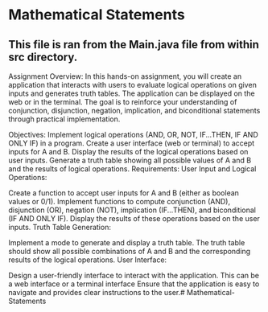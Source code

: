 # Mathematical Statements

## This file is ran from the Main.java file from within src directory. 

Assignment Overview:
In this hands-on assignment, you will create an application that interacts with users to evaluate logical operations on given inputs and generates truth tables. The application can be displayed on the web or in the terminal. The goal is to reinforce your understanding of conjunction, disjunction, negation, implication, and biconditional statements through practical implementation.

Objectives:
Implement logical operations (AND, OR, NOT, IF...THEN, IF AND ONLY IF) in a program.
Create a user interface (web or terminal) to accept inputs for A and B.
Display the results of the logical operations based on user inputs.
Generate a truth table showing all possible values of A and B and the results of logical operations.
Requirements:
User Input and Logical Operations:

Create a function to accept user inputs for A and B (either as boolean values or 0/1).
Implement functions to compute conjunction (AND), disjunction (OR), negation (NOT), implication (IF...THEN), and biconditional (IF AND ONLY IF).
Display the results of these operations based on the user inputs.
Truth Table Generation:

Implement a mode to generate and display a truth table.
The truth table should show all possible combinations of A and B and the corresponding results of the logical operations.
User Interface:

Design a user-friendly interface to interact with the application. This can be a web interface or a terminal interface
Ensure that the application is easy to navigate and provides clear instructions to the user.# Mathematical-Statements
 
